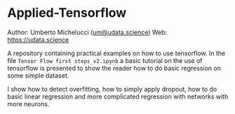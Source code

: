 # Applied-Tensorflow

Author: Umberto Michelucci (um@udata.science)
Web: https://udata.science

A repository containing practical examples on how to use tensorflow.
In the file ```Tensor Flow first steps_v2.ipynb``` a basic tutorial on the use
of tensorflow is presented to show the reader how to do basic regression
on some simple dataset.

I show how to detect overfitting, how to simply apply dropout, how to
do basic linear regression and more complicated regression with networks with
more neurons.
